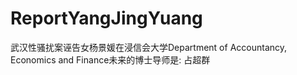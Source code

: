 # ReportYangJingYuang
武汉性骚扰案诬告女杨景媛在浸信会大学Department of Accountancy, Economics and Finance未来的博士导师是: 占超群 
